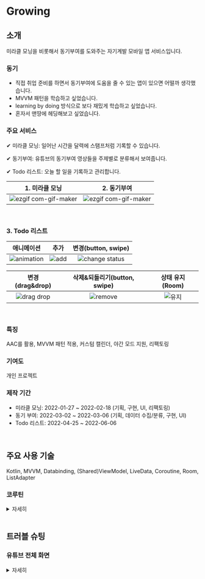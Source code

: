 # Growing
## 소개
미라클 모닝을 비롯해서 동기부여를 도와주는 자기계발 모바일 앱 서비스입니다.

### 동기
- 직접 취업 준비를 하면서 동기부여에 도움을 줄 수 있는 앱이 있으면 어떨까 생각했습니다.
- MVVM 패턴을 학습하고 싶었습니다.
- learning by doing 방식으로 보다 재밌게 학습하고 싶었습니다.
- 혼자서 맨땅에 헤딩해보고 싶었습니다.

### 주요 서비스
✔ 미라클 모닝: 일어난 시간을 달력에 스탬프처럼 기록할 수 있습니다.

✔ 동기부여: 유튜브의 동기부여 영상들을 주제별로 분류해서 보여줍니다.

✔ Todo 리스트: 오늘 할 일을 기록하고 관리합니다.

|1. 미라클 모닝|2. 동기부여|
|:----:|:----:|
|![ezgif com-gif-maker](https://user-images.githubusercontent.com/48471292/155334149-59761a9a-a257-49fb-b920-bc877dc51848.gif)|![ezgif com-gif-maker](https://user-images.githubusercontent.com/48471292/156901563-84ea5feb-bc19-4aff-bc32-c3381f4fa697.gif)|
<br>

### 3. Todo 리스트
|애니메이션|추가|변경(button, swipe)|
|:----:|:----:|:----:|
|![animation](https://user-images.githubusercontent.com/48471292/172117244-d5d57119-9438-4279-9514-62cecd24945f.gif)|![add](https://user-images.githubusercontent.com/48471292/172117378-5fb2a378-eea5-4963-8130-07dfb9bc18a2.gif)|![change status](https://user-images.githubusercontent.com/48471292/172117411-e1524f7d-48f9-4b56-8ccb-9bf04132f844.gif)|

변경(drag&drop)|삭제&되돌리기(button, swipe)|상태 유지(Room)|
|:----:|:----:|:----:|
|![drag drop](https://user-images.githubusercontent.com/48471292/172117489-6986f9c3-ed89-48e1-93ae-7f80b6a3215e.gif)|![remove](https://user-images.githubusercontent.com/48471292/172117587-dea9d6c9-e356-4032-af3b-89d9663abf6e.gif)|![유지](https://user-images.githubusercontent.com/48471292/172117653-9f4c32b7-ee2e-4e2d-a8d9-4396a0cfbbd1.gif)|
<br>

### 특징
AAC를 활용, MVVM 패턴 적용, 커스텀 캘린더, 야간 모드 지원, 리팩토링

### 기여도
개인 프로젝트

### 제작 기간
- 미라클 모닝: 2022-01-27 ~ 2022-02-18 (기획, 구현, UI, 리팩토링)
- 동기 부여: 2022-03-02 ~ 2022-03-06 (기획, 데이터 수집/분류, 구현, UI)
- Todo 리스트: 2022-04-25 ~ 2022-06-06

<br>

## 주요 사용 기술
Kotlin, MVVM, Databinding, (Shared)ViewModel, LiveData, Coroutine, Room, ListAdapter

### 코루틴
<details>
    <summary>자세히</summary>

[CalendarViewModel.kt](app/src/main/java/com/eryuksa/growing/miracle_morning/calendar/CalendarViewModel.kt)  - 캘린더를 보여주는 프래그먼트의 뷰모델

#### 1. 날짜 리사이클러뷰에서 사용할 스탬프 정보를 리포지토리에서 가져옵니다.

```kotlin
init {
  setUpMiracleDateList()
}

private fun setUpMiracleDateList() {
  // ...

  // 일어난 시간을 담고 있는 스탬프 객체들을 Room에서 가져온다
  viewModelScope.launch {
    loadStamps()
    _isStampLoaded.value = true // 스탬프 로딩 완료
  }
}
```
- suspend 함수를 사용해서 스탬프 로딩을 끝마쳤을 때 데이터를 갱신합니다.

<br>

#### 2. month에 맞는 스탬프를 가져옵니다. (첫 주와 마지막 주에 보여줄 이전 달과 다음 달 정보를 함께 가져옵니다)

```kotlin
private suspend fun loadStamps() {
  // ...

  // 코루틴스코프로 하위 코루틴이 모두 끝나야 suspend 함수가 종료되도록 함
  coroutineScope {
    launch { loadPrevMonthTailStamps(prevStartDay, prevEndDay) }
    launch { loadCurrentMonthStamps() }
    launch { loadNextMonthHeadStamps(nextEndDay) }
  }
}
```
- coroutineScope를 사용해서 하위 코루틴들이 데이터 로딩을 모두 마치면 suspend 함수를 종료시킵니다.

<br>

#### 3. 스탬프를 가져와서 해당 위치의 리스트에 일어난 시간을 설정합니다.
```kotlin
private suspend fun loadCurrentMonthStamps() {
  val stamps = calendarRepository.getMonthStamps(currentDateTime.millis)

  stamps.forEach { stamp ->
    val pos = baseCalendar.prevMonthTailOffset + stamp.dayOfMonth - 1
    miracleDateList[pos].wakeUpMinutes.value = stamp.wakeUpMinutes
  }
}
```
[CalendarRepository.kt](app/src/main/java/com/eryuksa/growing/miracle_morning/calendar/data/CalendarRepository.kt)
```kotlin
private val coroutineScope: CoroutineScope = CoroutineScope(Dispatchers.IO)

suspend fun getMonthStamps(monthMillis: Long): List<MiracleStamp> {
  return  withContext(coroutineScope.coroutineContext) {
    return@withContext calendarDao.getMonthStamps(monthMillis)
  }
}
```
- withContext를 사용해서 IO로 컨텍스트를 변경하고 작업 결과를 반환합니다.

</details>

<br>

## 트러블 슈팅

### 유튜브 전체 화면
<details>
<summary>자세히</summary>

- 문제 상황  
  전체 화면 모드에서 회전되었던 화면 방향이 전체 화면을 해제했을 때 되돌아오지 않음
- 해결 방법
  - YouTubePlayer에 있는 fullScreenListener를 추가해서 전체 화면 여부에 따라 Activity.requestedOrientation을 변경
  ```kotlin
  player.setOnFullscreenListener {
      requestedOrientation = if (it) {
          ActivityInfo.SCREEN_ORIENTATION_LOCKED
      } else {
            ActivityInfo.SCREEN_ORIENTATION_USER
    }

    isPlayerFullScreen = it
  }
  ```
  - isPlayerFullScreen: Boolean 변수를 선언해서 백버튼을 클릭했을 때 전체 화면 모드를 해제하고 화면 방향을 유저가 설정한 방향으로 세팅
   ```kotlin
   override fun onBackPressed() {
        if (isPlayerFullScreen && youtubePlayer != null) {
            requestedOrientation = ActivityInfo.SCREEN_ORIENTATION_USER
            youtubePlayer!!.setFullscreen(false)
        } else{
            super.onBackPressed()
        }
    }
   ```
</details>

